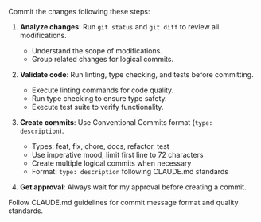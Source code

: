 Commit the changes following these steps:

1. **Analyze changes**: Run `git status` and `git diff` to review all modifications.
   - Understand the scope of modifications.
   - Group related changes for logical commits.

2. **Validate code**: Run linting, type checking, and tests before committing.
   - Execute linting commands for code quality.
   - Run type checking to ensure type safety.
   - Execute test suite to verify functionality.

3. **Create commits**: Use Conventional Commits format (`type: description`).
   - Types: feat, fix, chore, docs, refactor, test
   - Use imperative mood, limit first line to 72 characters
   - Create multiple logical commits when necessary
   - Format: `type: description` following CLAUDE.md standards

4. **Get approval**: Always wait for my approval before creating a commit.

Follow CLAUDE.md guidelines for commit message format and quality standards.
